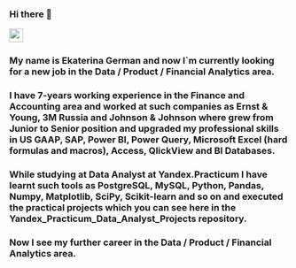 ### Hi there 👋

<p> <a href="https://www.linkedin.com/in/ekaterinagerman"><img src="https://img.shields.io/badge/linkedin-%230077B5.svg?&style=for-the-badge&logo=linkedin&logoColor=white" height=25></a>

### My name is Ekaterina German and now I`m currently looking for a new job in the Data / Product / Financial Analytics area.   

### I have 7-years working experience in the Finance and Accounting area and worked at such companies as Ernst & Young, 3M Russia and Johnson & Johnson where grew from Junior to Senior position and upgraded my professional skills in US GAAP, SAP, Power BI, Power Query, Microsoft Excel (hard formulas and macros), Access, QlickView and BI Databases. 

### While studying at Data Analyst at Yandex.Practicum I have learnt such tools as PostgreSQL, MySQL, Python, Pandas, Numpy, Matplotlib, SciPy, Scikit-learn and so on and executed the practical projects which you can see here in the Yandex_Practicum_Data_Analyst_Projects repository. 

### Now I see my further career in the Data / Product / Financial Analytics area.

<!--
**ekaterinagerman/ekaterinagerman** is a ✨ _special_ ✨ repository because its `README.md` (this file) appears on your GitHub profile.

Here are some ideas to get you started:

- 🔭 I’m currently working on ...
- 🌱 I’m currently learning ...
- 👯 I’m looking to collaborate on ...
- 🤔 I’m looking for help with ...
- 💬 Ask me about ...
- 📫 How to reach me: ...
- 😄 Pronouns: ...
- ⚡ Fun fact: ...
-->
